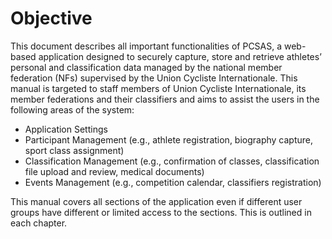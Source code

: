# Objective

This document describes all important functionalities of PCSAS, a web-based application designed to securely capture, 
store and retrieve athletes’ personal and classification data managed by the national member federation (NFs) supervised 
by the Union Cycliste Internationale. This manual is targeted to staff members of Union Cycliste Internationale, its member 
federations and their classifiers and aims to assist the users in the following areas of the system: 
- Application Settings 
- Participant Management (e.g., athlete registration, biography capture, sport class assignment)
- Classification Management (e.g., confirmation of classes, classification file upload and review, medical documents)
- Events Management (e.g., competition calendar, classifiers registration)

This manual covers all sections of the application even if different user groups have different or limited access to 
the sections. This is outlined in each chapter.